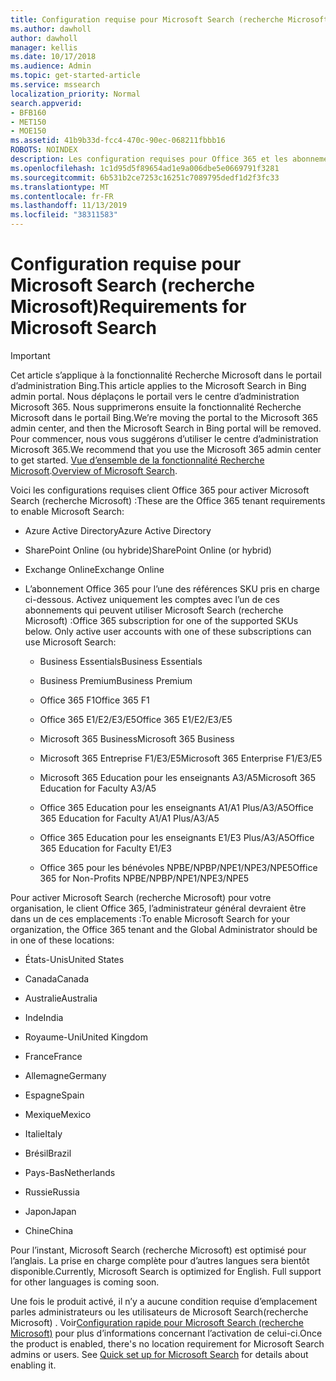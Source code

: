 ```yaml
---
title: Configuration requise pour Microsoft Search (recherche Microsoft)
ms.author: dawholl
author: dawholl
manager: kellis
ms.date: 10/17/2018
ms.audience: Admin
ms.topic: get-started-article
ms.service: mssearch
localization_priority: Normal
search.appverid:
- BFB160
- MET150
- MOE150
ms.assetid: 41b9b33d-fcc4-470c-90ec-068211fbbb16
ROBOTS: NOINDEX
description: Les configuration requises pour Office 365 et les abonnements sont nécessaires pour activer Microsoft Search (recherche Microsoft)
ms.openlocfilehash: 1c1d95d5f89654ad1e9a006dbe5e0669791f3281
ms.sourcegitcommit: 6b531b2ce7253c16251c7089795dedf1d2f3fc33
ms.translationtype: MT
ms.contentlocale: fr-FR
ms.lasthandoff: 11/13/2019
ms.locfileid: "38311583"
---
```

# <a name="requirements-for-microsoft-search"></a><span data-ttu-id="ca75c-103">Configuration requise pour Microsoft Search (recherche Microsoft)</span><span class="sxs-lookup"><span data-stu-id="ca75c-103">Requirements for Microsoft Search</span></span>

> [!IMPORTANT]
> <span data-ttu-id="ca75c-104">Cet article s’applique à la fonctionnalité Recherche Microsoft dans le portail d’administration Bing.</span><span class="sxs-lookup"><span data-stu-id="ca75c-104">This article applies to the Microsoft Search in Bing admin portal.</span></span> <span data-ttu-id="ca75c-105">Nous déplaçons le portail vers le centre d’administration Microsoft 365. Nous supprimerons ensuite la fonctionnalité Recherche Microsoft dans le portail Bing.</span><span class="sxs-lookup"><span data-stu-id="ca75c-105">We’re moving the portal to the Microsoft 365 admin center, and then the Microsoft Search in Bing portal will be removed.</span></span> <span data-ttu-id="ca75c-106">Pour commencer, nous vous suggérons d’utiliser le centre d’administration Microsoft 365.</span><span class="sxs-lookup"><span data-stu-id="ca75c-106">We recommend that you use the Microsoft 365 admin center to get started.</span></span> <span data-ttu-id="ca75c-107">[Vue d’ensemble de la fonctionnalité Recherche Microsoft](overview-microsoft-search.md).</span><span class="sxs-lookup"><span data-stu-id="ca75c-107">[Overview of Microsoft Search](overview-microsoft-search.md).</span></span>

<span data-ttu-id="ca75c-108">Voici les configurations requises client Office 365 pour activer Microsoft Search (recherche Microsoft) :</span><span class="sxs-lookup"><span data-stu-id="ca75c-108">These are the Office 365 tenant requirements to enable Microsoft Search:</span></span> 
  
- <span data-ttu-id="ca75c-109">Azure Active Directory</span><span class="sxs-lookup"><span data-stu-id="ca75c-109">Azure Active Directory</span></span>
    
- <span data-ttu-id="ca75c-110">SharePoint Online (ou hybride)</span><span class="sxs-lookup"><span data-stu-id="ca75c-110">SharePoint Online (or hybrid)</span></span>
    
- <span data-ttu-id="ca75c-111">Exchange Online</span><span class="sxs-lookup"><span data-stu-id="ca75c-111">Exchange Online</span></span>
    
- <span data-ttu-id="ca75c-p102">L’abonnement Office 365 pour l’une des références SKU pris en charge ci-dessous. Activez uniquement les comptes avec l’un de ces abonnements qui peuvent utiliser Microsoft Search (recherche Microsoft) :</span><span class="sxs-lookup"><span data-stu-id="ca75c-p102">Office 365 subscription for one of the supported SKUs below. Only active user accounts with one of these subscriptions can use Microsoft Search:</span></span>
    
  - <span data-ttu-id="ca75c-114">Business Essentials</span><span class="sxs-lookup"><span data-stu-id="ca75c-114">Business Essentials</span></span>
    
  - <span data-ttu-id="ca75c-115">Business Premium</span><span class="sxs-lookup"><span data-stu-id="ca75c-115">Business Premium</span></span>
    
  - <span data-ttu-id="ca75c-116">Office 365 F1</span><span class="sxs-lookup"><span data-stu-id="ca75c-116">Office 365 F1</span></span>
    
  - <span data-ttu-id="ca75c-117">Office 365 E1/E2/E3/E5</span><span class="sxs-lookup"><span data-stu-id="ca75c-117">Office 365 E1/E2/E3/E5</span></span>
    
  - <span data-ttu-id="ca75c-118">Microsoft 365 Business</span><span class="sxs-lookup"><span data-stu-id="ca75c-118">Microsoft 365 Business</span></span>
    
  - <span data-ttu-id="ca75c-119">Microsoft 365 Entreprise F1/E3/E5</span><span class="sxs-lookup"><span data-stu-id="ca75c-119">Microsoft 365 Enterprise F1/E3/E5</span></span>
    
  - <span data-ttu-id="ca75c-120">Microsoft 365 Education pour les enseignants A3/A5</span><span class="sxs-lookup"><span data-stu-id="ca75c-120">Microsoft 365 Education for Faculty A3/A5</span></span>
    
  - <span data-ttu-id="ca75c-121">Office 365 Education pour les enseignants A1/A1 Plus/A3/A5</span><span class="sxs-lookup"><span data-stu-id="ca75c-121">Office 365 Education for Faculty A1/A1 Plus/A3/A5</span></span>
    
  - <span data-ttu-id="ca75c-122">Office 365 Education pour les enseignants E1/E3 Plus/A3/A5</span><span class="sxs-lookup"><span data-stu-id="ca75c-122">Office 365 Education for Faculty E1/E3</span></span>
    
  - <span data-ttu-id="ca75c-123">Office 365 pour les bénévoles NPBE/NPBP/NPE1/NPE3/NPE5</span><span class="sxs-lookup"><span data-stu-id="ca75c-123">Office 365 for Non-Profits NPBE/NPBP/NPE1/NPE3/NPE5</span></span>
    
<span data-ttu-id="ca75c-124">Pour activer Microsoft Search (recherche Microsoft) pour votre organisation, le client Office 365, l’administrateur général devraient être dans un de ces emplacements :</span><span class="sxs-lookup"><span data-stu-id="ca75c-124">To enable Microsoft Search for your organization, the Office 365 tenant and the Global Administrator should be in one of these locations:</span></span>
  
- <span data-ttu-id="ca75c-125">États-Unis</span><span class="sxs-lookup"><span data-stu-id="ca75c-125">United States</span></span>
    
- <span data-ttu-id="ca75c-126">Canada</span><span class="sxs-lookup"><span data-stu-id="ca75c-126">Canada</span></span>
    
- <span data-ttu-id="ca75c-127">Australie</span><span class="sxs-lookup"><span data-stu-id="ca75c-127">Australia</span></span>
    
- <span data-ttu-id="ca75c-128">Inde</span><span class="sxs-lookup"><span data-stu-id="ca75c-128">India</span></span>
    
- <span data-ttu-id="ca75c-129">Royaume-Uni</span><span class="sxs-lookup"><span data-stu-id="ca75c-129">United Kingdom</span></span>
    
- <span data-ttu-id="ca75c-130">France</span><span class="sxs-lookup"><span data-stu-id="ca75c-130">France</span></span>
    
- <span data-ttu-id="ca75c-131">Allemagne</span><span class="sxs-lookup"><span data-stu-id="ca75c-131">Germany</span></span>
  
- <span data-ttu-id="ca75c-132">Espagne</span><span class="sxs-lookup"><span data-stu-id="ca75c-132">Spain</span></span>
    
- <span data-ttu-id="ca75c-133">Mexique</span><span class="sxs-lookup"><span data-stu-id="ca75c-133">Mexico</span></span>
    
- <span data-ttu-id="ca75c-134">Italie</span><span class="sxs-lookup"><span data-stu-id="ca75c-134">Italy</span></span>
    
- <span data-ttu-id="ca75c-135">Brésil</span><span class="sxs-lookup"><span data-stu-id="ca75c-135">Brazil</span></span>
    
- <span data-ttu-id="ca75c-136">Pays-Bas</span><span class="sxs-lookup"><span data-stu-id="ca75c-136">Netherlands</span></span>
    
- <span data-ttu-id="ca75c-137">Russie</span><span class="sxs-lookup"><span data-stu-id="ca75c-137">Russia</span></span>
    
- <span data-ttu-id="ca75c-138">Japon</span><span class="sxs-lookup"><span data-stu-id="ca75c-138">Japan</span></span>

- <span data-ttu-id="ca75c-139">Chine</span><span class="sxs-lookup"><span data-stu-id="ca75c-139">China</span></span>
 
<span data-ttu-id="ca75c-p103">Pour l’instant, Microsoft Search (recherche Microsoft) est optimisé pour l’anglais. La prise en charge complète pour d’autres langues sera bientôt disponible.</span><span class="sxs-lookup"><span data-stu-id="ca75c-p103">Currently, Microsoft Search is optimized for English. Full support for other languages is coming soon.</span></span>

<span data-ttu-id="ca75c-p104">Une fois le produit activé, il n’y a aucune condition requise d’emplacement parles administrateurs ou les utilisateurs de Microsoft Search(recherche Microsoft) . Voir[Configuration rapide pour Microsoft Search (recherche Microsoft)](quick-set-up.md) pour plus d’informations concernant l’activation de celui-ci.</span><span class="sxs-lookup"><span data-stu-id="ca75c-p104">Once the product is enabled, there's no location requirement for Microsoft Search admins or users. See [Quick set up for Microsoft Search](quick-set-up.md) for details about enabling it.</span></span> 

  

